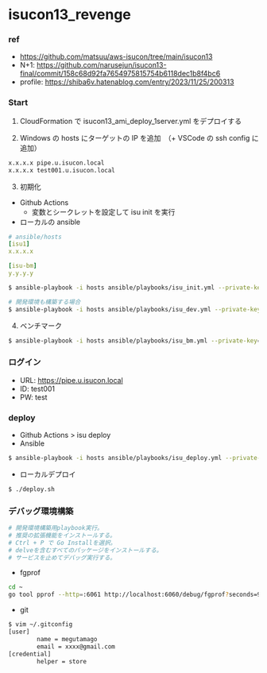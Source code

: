 # isucon13_revenge

### ref

- https://github.com/matsuu/aws-isucon/tree/main/isucon13
- N+1: https://github.com/narusejun/isucon13-final/commit/158c68d92fa7654975815754b6118dec1b8f4bc6
- profile: https://shiba6v.hatenablog.com/entry/2023/11/25/200313

### Start

1. CloudFormation で isucon13_ami_deploy_1server.yml をデプロイする

2. Windows の hosts にターゲットの IP を追加　（+ VSCode の ssh config に追加）

```bash
x.x.x.x pipe.u.isucon.local
x.x.x.x test001.u.isucon.local
```

3. 初期化

- Github Actions
  - 変数とシークレットを設定して isu init を実行
- ローカルの ansible

```yaml
# ansible/hosts
[isu1]
x.x.x.x

[isu-bm]
y.y.y.y
```

```bash
$ ansible-playbook -i hosts ansible/playbooks/isu_init.yml --private-key="./isucon13.pem"

# 開発環境も構築する場合
$ ansible-playbook -i hosts ansible/playbooks/isu_dev.yml --private-key="./isucon13.pem"
```

4. ベンチマーク

```bash
$ ansible-playbook -i hosts ansible/playbooks/isu_bm.yml --private-key="./isucon13.pem" -e "target_ip=x.x.x.x"
```

### ログイン

- URL: https://pipe.u.isucon.local
- ID: test001
- PW: test

### deploy

- Github Actions > isu deploy
- Ansible

```bash
$ ansible-playbook -i hosts ansible/playbooks/isu_deploy.yml --private-key="./isucon13.pem"
```

- ローカルデプロイ

```bash
$ ./deploy.sh
```

### デバッグ環境構築

```bash
# 開発環境構築用playbook実行。
# 推奨の拡張機能をインストールする。
# Ctrl + P で Go Installを選択。
# delveを含むすべてのパッケージをインストールする。
# サービスを止めてデバッグ実行する。
```

- fgprof

```bash
cd ~
go tool pprof --http=:6061 http://localhost:6060/debug/fgprof?seconds=90
```

- git

```bash
$ vim ~/.gitconfig
[user]
        name = megutamago
        email = xxxx@gmail.com
[credential]
        helper = store
```
